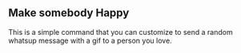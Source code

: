 ## Make somebody Happy

This is a simple command that you can customize to send a random whatsup message with a gif to a person you love.
